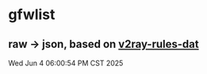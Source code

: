 # gfwlist
## raw -> json, based on [v2ray-rules-dat](https://github.com/Loyalsoldier/v2ray-rules-dat)
Wed Jun  4 06:00:54 PM CST 2025

